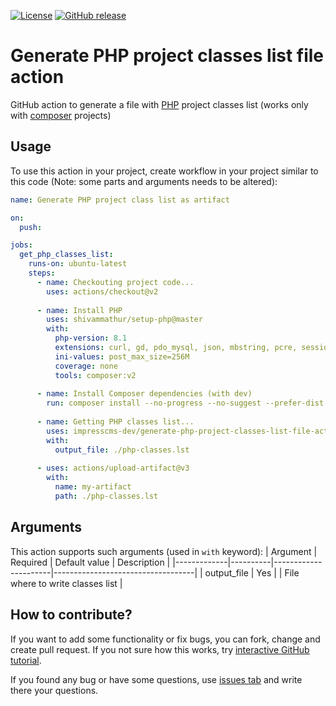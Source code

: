 [![License](https://img.shields.io/github/license/impresscms-dev/generate-php-project-classes-list-file-action.svg)](LICENSE) [![GitHub release](https://img.shields.io/github/release/impresscms-dev/generate-php-project-classes-list-file-action.svg)](https://github.com/impresscms-dev/generate-php-project-classes-list-file-action/releases)

# Generate PHP project classes list file action

GitHub action to generate a file with [PHP](https://php.net) project classes list (works only with [composer](https://getcomposer.org) projects)

## Usage

To use this action in your project, create workflow in your project similar to this code (Note: some parts and arguments needs to be altered):
```yaml
name: Generate PHP project class list as artifact

on:
  push:

jobs:
  get_php_classes_list:
    runs-on: ubuntu-latest
    steps:
      - name: Checkouting project code...
        uses: actions/checkout@v2
        
      - name: Install PHP
        uses: shivammathur/setup-php@master
        with:
          php-version: 8.1
          extensions: curl, gd, pdo_mysql, json, mbstring, pcre, session
          ini-values: post_max_size=256M
          coverage: none
          tools: composer:v2
          
      - name: Install Composer dependencies (with dev)
        run: composer install --no-progress --no-suggest --prefer-dist --optimize-autoloader
        
      - name: Getting PHP classes list...
        uses: impresscms-dev/generate-php-project-classes-list-file-action@v0.1.1
        with:
          output_file: ./php-classes.lst
          
      - uses: actions/upload-artifact@v3
        with:
          name: my-artifact
          path: ./php-classes.lst
```

## Arguments 

This action supports such arguments (used in `with` keyword):
| Argument    | Required | Default value        | Description                       |
|-------------|----------|----------------------|-----------------------------------|
| output_file | Yes      |                      | File where to write classes list  |

## How to contribute? 

If you want to add some functionality or fix bugs, you can fork, change and create pull request. If you not sure how this works, try [interactive GitHub tutorial](https://skills.github.com).

If you found any bug or have some questions, use [issues tab](https://github.com/impresscms-dev/generate-php-project-classes-list-file-action/issues) and write there your questions.
